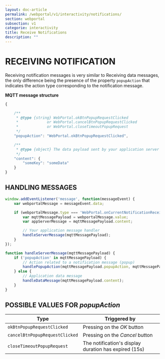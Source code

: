 ```yaml
---
layout: doc-article
permalink: /webportal/v1/interactivity/notifications/
section: webportal
subsection: v1
categorie: interactivity
title: Receive Notifications
description: ""
---
```


# RECEIVING NOTIFICATION

Receiving notification messages is very similar to Receiving data messages, the only difference being the presence of the property `popupAction` that indicates the action type corresponding to the notification message.

**MQTT message structure**

```javascript
{

    /**
     * @type {string} WebPortal.okBtnPopupRequestClicked
     *             or WebPortal.cancelBtnPopupRequestClicked
     *             or WebPortal.closeTimeoutPopupRequest
     */
    "popupAction": "WebPortal.okBtnPopupRequestClicked",

    /**
     * @type {object} The data payload sent by your application server
     */
    "content": {
        "someKey": "someData"
    }
}

```

## HANDLING MESSAGES

```javascript
window.addEventListener('message', function(messageEvent) {
    var webportalMessage = messageEvent.data;

    if (webportalMessage.type === 'WebPortal.onCurrentNotificationReceived') {
        var mqttMessagePayload = webportalMessage.value;
        var appServerMessage = mqttMessagePayload.content;

        // Your application message handler
        handleServerMessage(mqttMessagePayload);
    }
});

function handleServerMessage(mqttMessagePayload) {
    if ('popupAction' in mqttMessagePayload) {
        // Action related to a notification message (popup)
        handlePopupAction(mqttMessagePayload.popupAction, mqttMessagePayload.content);
    } else {
        // Application data message
        handleDataMessage(mqttMessagePayload.content);
    }
}
```

## POSSIBLE VALUES FOR *popupAction*

Type | Triggered by
----|----
`okBtnPopupRequestClicked`| Pressing on the *OK* button
`cancelBtnPopupRequestClicked`| Pressing on the *Cancel* button
`closeTimeoutPopupRequest`| The notification's display duration has expired (15s)

